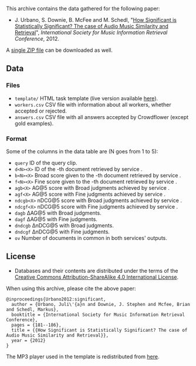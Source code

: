 This archive contains the data gathered for the following paper:

 * J. Urbano, S. Downie, B. McFee and M. Schedl, "[How Significant is Statistically Significant? The case of Audio Music Similarity and Retrieval](http://julian-urbano.info/wp-content/uploads/041-how-significant-statistically-significant-case-audio-music-similarity-retrieval.pdf)", *International Society for Music Information Retrieval Conference*, 2012.

A [single ZIP file](https://github.com/julian-urbano/ismir2012-significance/archive/master.zip) can be downloaded as well.

## Data

### Files

 * `template/` HTML task template (live version available [here](http://julian-urbano.github.io/ismir2012-significance/template/)).
 * `workers.csv` CSV file with information about all workers, whether accepted or rejected.
 * `answers.csv` CSV file with all answers accepted by Crowdflower (except gold examples).

### Format

Some of the columns in the data table are (N goes from 1 to 5):

 * `query` ID of the query clip.
 * `d<N><X>` ID of the <N>-th document retrieved by service <X>.
 * `b<N><X>` Broad score given to the <N>-th document retrieved by service <X>.
 * `f<N><X>` Fine score given to the <N>-th document retrieved by service <X>.
 * `agb<X>` AG@5 score with Broad judgments achieved by service <X>.
 * `agf<X>` AG@5 score with Fine judgments achieved by service <X>.
 * `ndcgb<X>` nDCG@5 score with Broad judgments achieved by service <X>.
 * `ndcgf<X>` nDCG@5 score with Fine judgments achieved by service <X>.
 * `dagb` ΔAG@5 with Broad judgments.
 * `dagf` ΔAG@5 with Fine judgments.
 * `dndcgb` ΔnDCG@5 with Broad judgments.
 * `dndcgf` ΔnDCG@5 with Fine judgments.
 * `ov` Number of documents in common in both services' outputs.

## License

 * Databases and their contents are distributed under the terms of the [Creative Commons Attribution-ShareAlike 4.0 International License](http://creativecommons.org/licenses/by-sa/4.0/).

When using this archive, please cite the above paper:

    @inproceedings{Urbano2012:significant,
      author = {Urbano, Juli\'{a}n and Downie, J. Stephen and Mcfee, Brian and Schedl, Markus},
      booktitle = {International Society for Music Information Retrieval Conference},
      pages = {181--186},
      title = {{How Significant is Statistically Significant? The case of Audio Music Similarity and Retrieval}},
      year = {2012}
    }

The MP3 player used in the template is redistributed from [here](http://flash-mp3-player.net/players/).